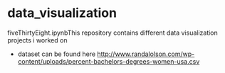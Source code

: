 # data_visualization
fiveThirtyEight.ipynbThis repository contains different data visualization projects i worked on

* dataset can be found here http://www.randalolson.com/wp-content/uploads/percent-bachelors-degrees-women-usa.csv


 
